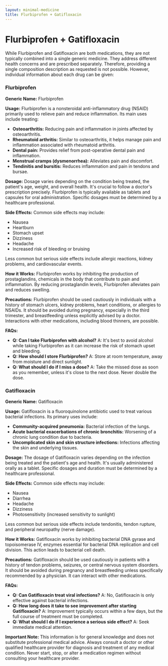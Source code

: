 ```yaml
---
layout: minimal-medicine
title: Flurbiprofen + Gatifloxacin
---
```


# Flurbiprofen + Gatifloxacin
While Flurbiprofen and Gatifloxacin are both medications, they are not typically combined into a single generic medicine.  They address different health concerns and are prescribed separately.  Therefore, providing a single composition description as requested is not possible.  However, individual information about each drug can be given:

### Flurbiprofen

**Generic Name:** Flurbiprofen

**Usage:** Flurbiprofen is a nonsteroidal anti-inflammatory drug (NSAID) primarily used to relieve pain and reduce inflammation.  Its main uses include treating:

* **Osteoarthritis:** Reducing pain and inflammation in joints affected by osteoarthritis.
* **Rheumatoid arthritis:** Similar to osteoarthritis, it helps manage pain and inflammation associated with rheumatoid arthritis.
* **Dental pain:**  Provides relief from post-operative dental pain and inflammation.
* **Menstrual cramps (dysmenorrhea):** Alleviates pain and discomfort.
* **Tendinitis and bursitis:** Reduces inflammation and pain in tendons and bursae.

**Dosage:** Dosage varies depending on the condition being treated, the patient's age, weight, and overall health.  It's crucial to follow a doctor's prescription precisely.  Flurbiprofen is typically available as tablets and capsules for oral administration.  Specific dosages must be determined by a healthcare professional.

**Side Effects:** Common side effects may include:

* Nausea
* Heartburn
* Stomach upset
* Dizziness
* Headache
*  Increased risk of bleeding or bruising

Less common but serious side effects include allergic reactions, kidney problems, and cardiovascular events.

**How it Works:** Flurbiprofen works by inhibiting the production of prostaglandins, chemicals in the body that contribute to pain and inflammation. By reducing prostaglandin levels, Flurbiprofen alleviates pain and reduces swelling.

**Precautions:**  Flurbiprofen should be used cautiously in individuals with a history of stomach ulcers, kidney problems, heart conditions, or allergies to NSAIDs.  It should be avoided during pregnancy, especially in the third trimester, and breastfeeding unless explicitly advised by a doctor.  Interactions with other medications, including blood thinners, are possible.

**FAQs:**

* **Q: Can I take Flurbiprofen with alcohol?** A:  It's best to avoid alcohol while taking Flurbiprofen as it can increase the risk of stomach upset and bleeding.
* **Q: How should I store Flurbiprofen?** A: Store at room temperature, away from moisture and direct sunlight.
* **Q: What should I do if I miss a dose?** A: Take the missed dose as soon as you remember, unless it's close to the next dose. Never double the dose.


### Gatifloxacin

**Generic Name:** Gatifloxacin

**Usage:** Gatifloxacin is a fluoroquinolone antibiotic used to treat various bacterial infections.  Its primary uses include:

* **Community-acquired pneumonia:** Bacterial infection of the lungs.
* **Acute bacterial exacerbations of chronic bronchitis:** Worsening of a chronic lung condition due to bacteria.
* **Uncomplicated skin and skin structure infections:** Infections affecting the skin and underlying tissues.

**Dosage:** The dosage of Gatifloxacin varies depending on the infection being treated and the patient's age and health. It's usually administered orally as a tablet.  Specific dosages and duration must be determined by a healthcare professional.

**Side Effects:** Common side effects may include:

* Nausea
* Diarrhea
* Headache
* Dizziness
* Photosensitivity (increased sensitivity to sunlight)

Less common but serious side effects include tendonitis, tendon rupture, and peripheral neuropathy (nerve damage).

**How it Works:** Gatifloxacin works by inhibiting bacterial DNA gyrase and topoisomerase IV, enzymes essential for bacterial DNA replication and cell division. This action leads to bacterial cell death.

**Precautions:** Gatifloxacin should be used cautiously in patients with a history of tendon problems, seizures, or central nervous system disorders. It should be avoided during pregnancy and breastfeeding unless specifically recommended by a physician.  It can interact with other medications.

**FAQs:**

* **Q: Can Gatifloxacin treat viral infections?** A: No, Gatifloxacin is only effective against bacterial infections.
* **Q: How long does it take to see improvement after starting Gatifloxacin?** A:  Improvement typically occurs within a few days, but the full course of treatment must be completed.
* **Q:  What should I do if I experience a serious side effect?** A: Seek immediate medical attention.

**Important Note:** This information is for general knowledge and does not substitute professional medical advice. Always consult a doctor or other qualified healthcare provider for diagnosis and treatment of any medical condition.  Never start, stop, or alter a medication regimen without consulting your healthcare provider.
